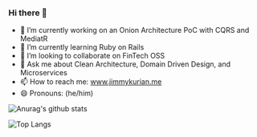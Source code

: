 ### Hi there 👋


- 🔭 I’m currently working on an Onion Architecture PoC with CQRS and MediatR
- 🌱 I’m currently learning Ruby on Rails
- 👯 I’m looking to collaborate on FinTech OSS
- 💬 Ask me about Clean Architecture, Domain Driven Design, and Microservices
- 📫 How to reach me: www.jimmykurian.me
- 😄 Pronouns: (he/him)

![Anurag's github stats](https://github-readme-stats.vercel.app/api?username=jimmykurian&hide=contribs,stars&show_icons=true&theme=merko)

![Top Langs](https://github-readme-stats.vercel.app/api/top-langs/?username=jimmykurian&layout=compact&theme=merko)
